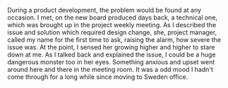 During a product development, the problem would be found at any occasion. I met, on the new board produced days back, a technical one, which was brought up in the project weekly meeting. As I described the issue and solution which required design change, she, project manager, called my name for the first time to ask, raising the alarm, how severe the issue was. At the point, I sensed her growing higher and higher to stare down at me. As I talked back and explained the issue, I could be a huge dangerous monster too in her eyes. Something anxious and upset went around here and there in the meeting room. It was a odd mood I hadn't come through for a long while since moving to Sweden office.